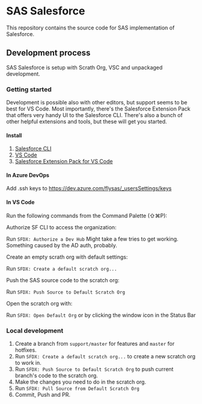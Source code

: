 # SAS Salesforce

This repository contains the source code for SAS implementation of Salesforce.

## Development process

SAS Salesforce is setup with Scrath Org, VSC and unpackaged development. 

### Getting started

Development is possible also with other editors, but support seems to be best for VS Code. Most importantly,
there's the Salesforce Extension Pack that offers very handy UI to the Salesforce CLI. There's also a bunch of
other helpful extensions and tools, but these will get you started.

#### Install 
1. [Salesforce CLI](https://developer.salesforce.com/tools/sfdxcli)
2. [VS Code](https://code.visualstudio.com)
3. [Salesforce Extension Pack for VS Code](https://marketplace.visualstudio.com/items?itemName=salesforce.salesforcedx-vscode)

#### In Azure DevOps
Add .ssh keys to https://dev.azure.com/flysas/_usersSettings/keys 

#### In VS Code
Run the following commands from the Command Palette (⇧⌘P):

Authorize SF CLI to access the organization:

Run `SFDX: Authorize a Dev Hub` Might take a few tries to get working. Something caused by the AD auth, probably.


Create an empty scrath org with default settings:

Run `SFDX: Create a default scratch org...`


Push the SAS source code to the scratch org:

Run `SFDX: Push Source to Default Scratch Org`


Open the scratch org with:

Run `SFDX: Open Default Org` or by clicking the window icon in the Status Bar

### Local development

1. Create a branch from `support/master` for features and `master` for hotfixes.
2. Run `SFDX: Create a default scratch org...` to create a new scratch org to work in.
3. Run `SFDX: Push Source to Default Scratch Org` to push current branch's code to the scratch org.
4. Make the changes you need to do in the scratch org.
5. Run `SFDX: Pull Source from Default Scratch Org`
6. Commit, Push and PR.

